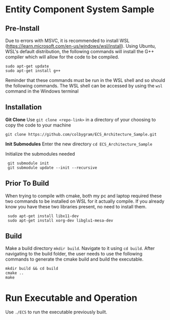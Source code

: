# Entity Component System Sample 

## Pre-Install
Due to errors with MSVC, it is recommended to install WSL (https://learn.microsoft.com/en-us/windows/wsl/install). Using Ubuntu, WSL's default distribution, the following commands will install the G++ compiler which will allow for the code to be compiled.
```
sudo apt-get update
sudo apt-get install g++
```
Reminder that these commands must be run in the WSL shell and so should the following commands. The WSL shell can be accessed by using the ```wsl``` command in the Windows terminal

## Installation
**Git Clone**
Use ```git clone <repo-link>``` in a directory of your choosing to copy the code to your machine
```
git clone https://github.com/colbygram/ECS_Architecture_Sample.git
```
**Init Submodules**
Enter the new directory
```cd ECS_Architecture_Sample```

Initialize the submodules needed
```
 git submodule init
 git submodule update --init --recursive
```

## Prior To Build
When trying to compile with cmake, both my pc and laptop required these two commands to be installed on WSL for it actually compile. If you already know you have these two libraries present, no need to install them.
```
 sudo apt-get install libx11-dev
 sudo apt-get install xorg-dev libglu1-mesa-dev
```

## Build
Make a build directory ```mkdir build```. Navigate to it using ```cd build```. After navigating to the build folder, the user needs to use the following commands to generate the cmake build and build the executable.
```
mkdir build && cd build
cmake ..
make
```

# Run Executable and Operation
Use ```./ECS``` to run the executable previously built.
